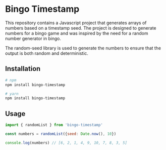 # Bingo Timestamp

This repository contains a Javascript project that generates arrays of numbers based on a timestamp seed. The project is designed to generate numbers for a bingo game and was inspired by the need for a random number generator in bingo.

The random-seed library is used to generate the numbers to ensure that the output is both random and deterministic.

## Installation

```sh
# npm
npm install bingo-timestamp

# yarn
npm install bingo-timestamp
```

## Usage

```js
import { randomList } from 'bingo-timestamp'

const numbers = randomList({seed: Date.now(), 10})

console.log(numbers) // [6, 2, 1, 4, 9, 10, 7, 8, 3, 5]
```
